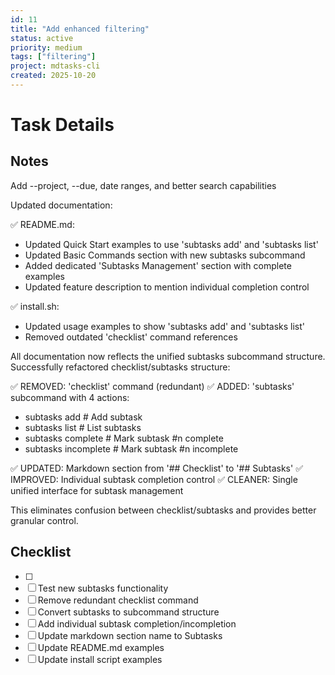 ```yaml
---
id: 11
title: "Add enhanced filtering"
status: active
priority: medium
tags: ["filtering"]
project: mdtasks-cli
created: 2025-10-20
---
```

# Task Details

## Notes
Add --project, --due, date ranges, and better search capabilities

Updated documentation:

✅ README.md:
  - Updated Quick Start examples to use 'subtasks add' and 'subtasks list'
  - Updated Basic Commands section with new subtasks subcommand
  - Added dedicated 'Subtasks Management' section with complete examples
  - Updated feature description to mention individual completion control

✅ install.sh:
  - Updated usage examples to show 'subtasks add' and 'subtasks list'
  - Removed outdated 'checklist' command references

All documentation now reflects the unified subtasks subcommand structure.
Successfully refactored checklist/subtasks structure:

✅ REMOVED: 'checklist' command (redundant)
✅ ADDED: 'subtasks' subcommand with 4 actions:
  - subtasks add <id> <item>     # Add subtask
  - subtasks list <id>           # List subtasks  
  - subtasks complete <id> <n>   # Mark subtask #n complete
  - subtasks incomplete <id> <n> # Mark subtask #n incomplete

✅ UPDATED: Markdown section from '## Checklist' to '## Subtasks'
✅ IMPROVED: Individual subtask completion control
✅ CLEANER: Single unified interface for subtask management

This eliminates confusion between checklist/subtasks and provides better granular control.
## Checklist
- [ ] 
- [ ] Test new subtasks functionality
- [ ] Remove redundant checklist command
- [ ] Convert subtasks to subcommand structure
- [ ] Add individual subtask completion/incompletion
- [ ] Update markdown section name to Subtasks
- [ ] Update README.md examples
- [ ] Update install script examples
